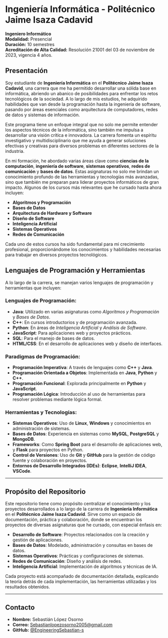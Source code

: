 # Ingeniería Informática - Politécnico Jaime Isaza Cadavid

**Ingeniero Informático**  
**Modalidad:** Presencial  
**Duración:** 10 semestres  
**Acreditación de Alta Calidad:** Resolución 21001 del 03 de noviembre de 2023, vigencia 4 años.

## Presentación

Soy estudiante de **Ingeniería Informática** en el **Politécnico Jaime Isaza Cadavid**, una carrera que me ha permitido desarrollar una sólida base en informática, abriendo un abanico de posibilidades para enfrentar los retos tecnológicos de la sociedad. A lo largo de mis estudios, he adquirido habilidades que van desde la programación hasta la ingeniería de software, pasando por áreas esenciales como arquitectura de computadores, redes de datos y sistemas de información.

Este programa tiene un enfoque integral que no solo me permite entender los aspectos técnicos de la informática, sino también me impulsa a desarrollar una visión crítica e innovadora. La carrera fomenta un espíritu investigativo y multidisciplinario que me ayuda a generar soluciones efectivas y creativas para diversos problemas en diferentes sectores de la industria.

En mi formación, he abordado varias áreas clave como **ciencias de la computación**, **ingeniería de software**, **sistemas operativos**, **redes de comunicación** y **bases de datos**. Estas asignaturas no solo me brindan un conocimiento profundo de las herramientas y tecnologías más avanzadas, sino que también me preparan para liderar proyectos informáticos de gran impacto. Algunos de los cursos más relevantes que he cursado hasta ahora incluyen:

- **Algoritmos y Programación**
- **Bases de Datos**
- **Arquitectura de Hardware y Software**
- **Diseño de Software**
- **Inteligencia Artificial**
- **Sistemas Operativos**
- **Redes de Comunicación**

Cada uno de estos cursos ha sido fundamental para mi crecimiento profesional, proporcionándome los conocimientos y habilidades necesarias para trabajar en diversos proyectos tecnológicos.

## Lenguajes de Programación y Herramientas

A lo largo de la carrera, se manejan varios lenguajes de programación y herramientas que incluyen:

### Lenguajes de Programación:
- **Java**: Utilizado en varias asignaturas como *Algoritmos y Programación* y *Bases de Datos*.
- **C++**: En cursos introductorios y de programación avanzada.
- **Python**: En áreas de *Inteligencia Artificial* y *Análisis de Software*.
- **JavaScript**: Para aplicaciones web y proyectos prácticos.
- **SQL**: Para el manejo de bases de datos.
- **HTML/CSS**: En el desarrollo de aplicaciones web y diseño de interfaces.

### Paradigmas de Programación:
- **Programación Imperativa**: A través de lenguajes como **C++** y **Java**.
- **Programación Orientada a Objetos**: Implementada en **Java**, **Python** y **C++**.
- **Programación Funcional**: Explorada principalmente en **Python** y **JavaScript**.
- **Programación Lógica**: Introducción al uso de herramientas para resolver problemas mediante lógica formal.

### Herramientas y Tecnologías:
- **Sistemas Operativos**: Uso de **Linux**, **Windows** y conocimientos en administración de sistemas.
- **Bases de Datos**: Experiencia en sistemas como **MySQL**, **PostgreSQL** y **MongoDB**.
- **Frameworks**: Como **Spring Boot** para el desarrollo de aplicaciones web, y **Flask** para proyectos en Python.
- **Control de Versiones**: Uso de **Git** y **GitHub** para la gestión de código fuente y colaboración en proyectos.
- **Entornos de Desarrollo Integrados (IDEs)**: **Eclipse**, **IntelliJ IDEA**, **VSCode**.

---

## Propósito del Repositorio

Este repositorio tiene como propósito centralizar el conocimiento y los proyectos desarrollados a lo largo de la carrera de **Ingeniería Informática** en el **Politécnico Jaime Isaza Cadavid**. Sirve como un espacio de documentación, práctica y colaboración, donde se encuentran los proyectos de diversas asignaturas que he cursado, con especial énfasis en:

- **Desarrollo de Software**: Proyectos relacionados con la creación y gestión de aplicaciones.
- **Bases de Datos**: Modelado, administración y consultas en bases de datos.
- **Sistemas Operativos**: Prácticas y configuraciones de sistemas.
- **Redes de Comunicación**: Diseño y análisis de redes.
- **Inteligencia Artificial**: Implementación de algoritmos y técnicas de IA.

Cada proyecto está acompañado de documentación detallada, explicando la teoría detrás de cada implementación, las herramientas utilizadas y los resultados obtenidos.

---

## Contacto

- **Nombre:** Sebastián López Osorno  
- **Correo:** Sebastianlopezosorno2005@gmail.com
- **GitHub:** [@EngineeringSebastian-s](https://github.com/SebastianLopezO)
